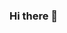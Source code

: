 ### Hi there 👋

<!--
**💬 A QA engineer is very self-driven and passionate about software testing. I'm passionate about career advancement, and I appreciate doing research and learning new automation testing tools and techniques. My goal is to expand my knowledge and make as much of a contribution to the software testing industry as I can.

- 🔭 I’m currently working on the Katalon studio tool for automation testing in my company
- 🌱 I’m currently learning programming languages and automation testing tools
- 👯 I’m looking to collaborate on automation testing tools and the Java programming language.
- 🤔 I’m looking for help with automation testing tools and the Java programming language.
- 💬 Ask me about anything related to the Software Testing
- 📫 How to reach me: https://www.linkedin.com/in/vivek-patil-vp/
-->
